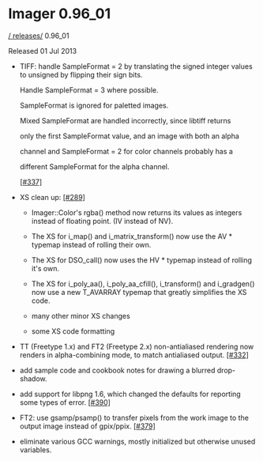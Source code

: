 # Imager 0.96_01

[ / ](..) [releases/](./) 0.96_01

Released 01 Jul 2013

 - TIFF: handle SampleFormat = 2 by translating the signed integer values to unsigned by flipping their sign bits.

   Handle SampleFormat = 3 where possible.

   SampleFormat is ignored for paletted images.

   Mixed SampleFormat are handled incorrectly, since libtiff returns

   only the first SampleFormat value, and an image with both an alpha

   channel and SampleFormat = 2 for color channels probably has a

   different SampleFormat for the alpha channel.

   [[#337]](https://github.com/tonycoz/imager/issues/337)

 - XS clean up: [[#289]](https://github.com/tonycoz/imager/issues/289)

   - Imager::Color's rgba() method now returns its values as integers instead of floating point. (IV instead of NV).

   - The XS for i_map() and i_matrix_transform() now use the AV * typemap instead of rolling their own.

   - The XS for DSO_call() now uses the HV * typemap instead of rolling it's own.

   - The XS for i_poly_aa(), i_poly_aa_cfill(), i_transform() and i_gradgen() now use a new T_AVARRAY typemap that greatly simplifies the XS code.

   - many other minor XS changes

   - some XS code formatting

 - TT (Freetype 1.x) and FT2 (Freetype 2.x) non-antialiased rendering now renders in alpha-combining mode, to match antialiased output. [[#332]](https://github.com/tonycoz/imager/issues/332)

 - add sample code and cookbook notes for drawing a blurred drop-shadow.

 - add support for libpng 1.6, which changed the defaults for reporting some types of error. [[#390]](https://github.com/tonycoz/imager/issues/390)

 - FT2: use gsamp/psamp() to transfer pixels from the work image to the output image instead of gpix/ppix. [[#379]](https://github.com/tonycoz/imager/issues/379)

 - eliminate various GCC warnings, mostly initialized but otherwise unused variables.